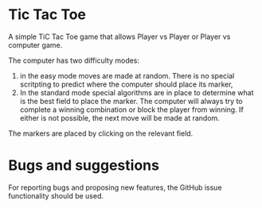 # Tic Tac Toe

A simple TiC Tac Toe game that allows Player vs Player or Player vs computer game.

The computer has two difficulty modes:
  1. in the easy mode moves are made at random. There is no special scritpting to predict where the computer should
  place its marker,
  2. In the standard mode special algorithms are in place to determine what is the best field to place the marker. The computer
  will always try to complete a winning combination or block the player from winning. If either is not possible, the next
  move will be made at random.

The markers are placed by clicking on the relevant field.

# Bugs and suggestions

For reporting bugs and proposing new features, the GitHub issue functionality should be used.

